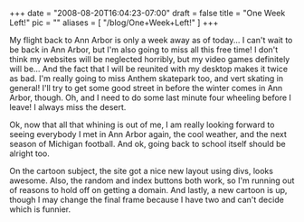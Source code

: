 
+++
date = "2008-08-20T16:04:23-07:00"
draft = false
title = "One Week Left!"
pic = ""
aliases = [
  "/blog/One+Week+Left!"
]
+++

<p>
    My flight back to Ann Arbor is only a week away as of today... I can't wait to be back
    in Ann Arbor, but I'm also going to miss all this free time!  I don't think my websites
    will be neglected horribly, but my video games definitely will be...  And the fact that
    I will be reunited with my desktop makes it twice as bad.  I'm really going to miss 
    Anthem skatepark too, and vert skating in general!  I'll try to get some good street 
    in before the winter comes in Ann Arbor, though.  Oh, and I need to do some last minute
    four wheeling before I leave!  I always miss the desert.  
    </p>
    <p>
    Ok, now that all that whining is out of me, I am really looking forward to seeing
    everybody I met in Ann Arbor again, the cool weather, and the next season of Michigan 
    football.  And ok, going back to school itself should be alright too.
    <p>
    <p>
    On the cartoon subject, the site got a nice new layout using divs, looks awesome.  Also,
    the random and index buttons both work, so I'm running out of reasons to hold off on
    getting a domain.  And lastly, a new cartoon is up, though I may change the final frame
    because I have two and can't decide which is funnier.
    </p>